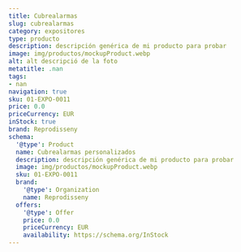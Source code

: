 ```yaml
---
title: Cubrealarmas
slug: cubrealarmas
category: expositores
type: producto
description: descripción genérica de mi producto para probar
image: img/productos/mockupProduct.webp
alt: alt descripció de la foto
metatitle: .nan
tags:
- nan
navigation: true
sku: 01-EXPO-0011
price: 0.0
priceCurrency: EUR
inStock: true
brand: Reprodisseny
schema:
  '@type': Product
  name: Cubrealarmas personalizados
  description: descripción genérica de mi producto para probar
  image: img/productos/mockupProduct.webp
  sku: 01-EXPO-0011
  brand:
    '@type': Organization
    name: Reprodisseny
  offers:
    '@type': Offer
    price: 0.0
    priceCurrency: EUR
    availability: https://schema.org/InStock
---
```


